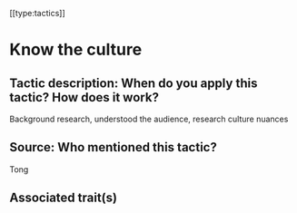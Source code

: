 [[type:tactics]]

# Know the culture


## Tactic description: When do you apply this tactic? How does it work?

Background research, understood the audience, research culture nuances

## Source: Who mentioned this tactic?

Tong

## Associated trait(s)
  


## 
  


##